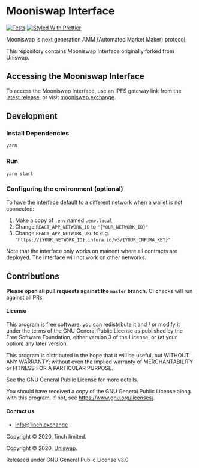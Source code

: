 # Mooniswap Interface 

[![Tests](https://github.com/CryptoManiacsZone/mooniswap-interface/workflows/Tests/badge.svg)](https://github.com/CryptoManiacsZone/mooniswap-interface/actions?query=workflow%3ATests)
[![Styled With Prettier](https://img.shields.io/badge/code_style-prettier-ff69b4.svg)](https://prettier.io/)

Mooniswap is next generation AMM (Automated Market Maker) protocol.

This repository contains Mooniswap Interface originally forked from Uniswap.

## Accessing the Mooniswap Interface
To access the Mooniswap Interface, use an IPFS gateway link from the
[latest release](https://github.com/CryptoManiacsZone/mooniswap-interface/releases/latest), 
or visit [mooniswap.exchange](https://mooniswap.exchange/).


## Development

### Install Dependencies

```bash
yarn
```

### Run

```bash
yarn start
```

### Configuring the environment (optional)

To have the interface default to a different network when a wallet is not connected:

1. Make a copy of `.env` named `.env.local`
2. Change `REACT_APP_NETWORK_ID` to `"{YOUR_NETWORK_ID}"`
3. Change `REACT_APP_NETWORK_URL` to e.g. `"https://{YOUR_NETWORK_ID}.infura.io/v3/{YOUR_INFURA_KEY}"` 

Note that the interface only works on mainent where all contracts are deployed.
The interface will not work on other networks.

## Contributions

**Please open all pull requests against the `master` branch.** 
CI checks will run against all PRs.

#### License

This program is free software: you can redistribute it and / or modify it under the terms of the GNU General Public License as published by the Free Software Foundation, either version 3 of the License, or (at your option) any later version.

This program is distributed in the hope that it will be useful, but WITHOUT ANY WARRANTY; without even the implied warranty of MERCHANTABILITY or FITNESS FOR A PARTICULAR PURPOSE. 

See the GNU General Public License for more details.

You should have received a copy of the GNU General Public License along with this program. If not, see <https://www.gnu.org/licenses/>.

#### Contact us
- info@1inch.exchange

Copyright © 2020, 1inch limited.

Copyright © 2020, [Uniswap](https://uniswap.org/).

Released under GNU General Public License v3.0